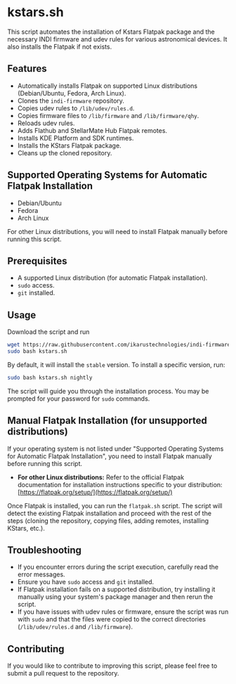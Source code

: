 # kstars.sh

This script automates the installation of Kstars Flatpak package and the necessary INDI firmware and udev rules for various astronomical devices. It also installs the Flatpak if not exists.

## Features

- Automatically installs Flatpak on supported Linux distributions (Debian/Ubuntu, Fedora, Arch Linux).
- Clones the `indi-firmware` repository.
- Copies udev rules to `/lib/udev/rules.d`.
- Copies firmware files to `/lib/firmware` and `/lib/firmware/qhy`.
- Reloads udev rules.
- Adds Flathub and StellarMate Hub Flatpak remotes.
- Installs KDE Platform and SDK runtimes.
- Installs the KStars Flatpak package.
- Cleans up the cloned repository.

## Supported Operating Systems for Automatic Flatpak Installation

- Debian/Ubuntu
- Fedora
- Arch Linux

For other Linux distributions, you will need to install Flatpak manually before running this script.

## Prerequisites

- A supported Linux distribution (for automatic Flatpak installation).
- `sudo` access.
- `git` installed.

## Usage

Download the script and run

```bash
wget https://raw.githubusercontent.com/ikarustechnologies/indi-firmware/main/kstars.sh
sudo bash kstars.sh
```

By default, it will install the `stable` version. To install a specific version, run:
```bash
sudo bash kstars.sh nightly
```

The script will guide you through the installation process. You may be prompted for your password for `sudo` commands.

## Manual Flatpak Installation (for unsupported distributions)

If your operating system is not listed under "Supported Operating Systems for Automatic Flatpak Installation", you need to install Flatpak manually before running this script.

-   **For other Linux distributions:** Refer to the official Flatpak documentation for installation instructions specific to your distribution: [https://flatpak.org/setup/](https://flatpak.org/setup/)

Once Flatpak is installed, you can run the `flatpak.sh` script. The script will detect the existing Flatpak installation and proceed with the rest of the steps (cloning the repository, copying files, adding remotes, installing KStars, etc.).

## Troubleshooting

-   If you encounter errors during the script execution, carefully read the error messages.
-   Ensure you have `sudo` access and `git` installed.
-   If Flatpak installation fails on a supported distribution, try installing it manually using your system's package manager and then rerun the script.
-   If you have issues with udev rules or firmware, ensure the script was run with `sudo` and that the files were copied to the correct directories (`/lib/udev/rules.d` and `/lib/firmware`).

## Contributing

If you would like to contribute to improving this script, please feel free to submit a pull request to the repository.
